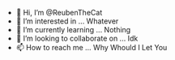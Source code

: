 - 👋 Hi, I’m @ReubenTheCat
- 👀 I’m interested in ... Whatever
- 🌱 I’m currently learning ... Nothing
- 💞️ I’m looking to collaborate on ... Idk
- 📫 How to reach me ... Why Whould I Let You

<!---
ReubenTheCat/ReubenTheCat is a ✨ special ✨ repository because its `README.md` (this file) appears on your GitHub profile.
You can click the Preview link to take a look at your changes.
--->
